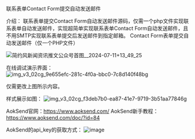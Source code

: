 联系表单Contact Form提交自动发送邮件

介绍：
联系表单提交Contact Form自动发送邮件源码，仅需一个php文件实现联系表单自动发送邮件，实现超简单实现联系表单Contact Form自动发送邮件，且不用SMTP实现联系表单提交后发送邮件到指定邮箱。
Contact Form表单提交自动发送邮件（仅一个PHP文件）

![简约风新闻资讯推文公众号首图__2024-07-11+13_49_25](https://github.com/AokSend/Contact-Form-Submit-Send-Email/assets/161785952/b6547d51-1185-4051-9f7c-974bcb822a23)

在线调试演示界面：
![img_v3_02cg_9e655efc-281c-4f0a-bbc0-7c8d140f48bg](https://github.com/AokSend/Contact-Form-Submit-Send-Email/assets/161785952/8569b084-4149-4d2c-9ab7-e754c76b5073)

仅需更改上图所示内容。

样式展示如图：
![img_v3_02cg_f3deb7b0-ea87-41e7-9719-3b51aa77846g](https://github.com/AokSend/Contact-Form-Submit-Send-Email/assets/161785952/4181f3c9-8e17-4338-bb76-828863d2c7fd)

AokSend官网：https://www.aoksend.com/
AokSend新手教程：https://www.aoksend.com/doc/?id=84

AokSend的api_key的获取方式：
![image](https://github.com/AokSend/Contact-Form-Submit-Send-Email/assets/161785952/f1a8672e-88ca-4ede-8dc7-5941235d9f98)




